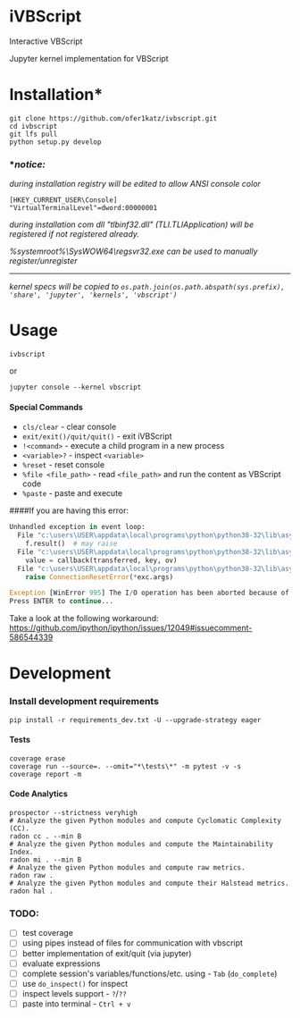 # iVBScript

Interactive VBScript

Jupyter kernel implementation for VBScript

# Installation*
```shell script
git clone https://github.com/ofer1katz/ivbscript.git 
cd ivbscript
git lfs pull 
python setup.py develop
```
### **notice:*
*during installation registry will be edited to allow ANSI console color*

```shell script
[HKEY_CURRENT_USER\Console]
"VirtualTerminalLevel"=dword:00000001
```

*during installation com dll "tlbinf32.dll" (TLI.TLIApplication) will be registered if not registered already.*

*%systemroot%\SysWOW64\regsvr32.exe can be used to manually register/unregister*

---

*kernel specs will be copied to `os.path.join(os.path.abspath(sys.prefix), 'share', 'jupyter', 'kernels', 'vbscript')`*

# Usage
```shell script
ivbscript
```
or
```shell script
jupyter console --kernel vbscript
```

#### Special Commands
- `cls/clear` - clear console
- `exit/exit()/quit/quit()` - exit iVBScript
- `!<command>` - execute a child program in a new process
- `<variable>?` - inspect `<variable>`
- `%reset` - reset console
- `%file <file_path>` - read `<file_path>` and run the content as VBScript code
- `%paste` - paste and execute

####If you are having this error:
```python
Unhandled exception in event loop:
  File "c:\users\USER\appdata\local\programs\python\python38-32\lib\asyncio\proactor_events.py", line 768, in _loop_self_reading
    f.result()  # may raise
  File "c:\users\USER\appdata\local\programs\python\python38-32\lib\asyncio\windows_events.py", line 808, in _poll
    value = callback(transferred, key, ov)
  File "c:\users\USER\appdata\local\programs\python\python38-32\lib\asyncio\windows_events.py", line 457, in finish_recv
    raise ConnectionResetError(*exc.args)

Exception [WinError 995] The I/O operation has been aborted because of either a thread exit or an application request
Press ENTER to continue...
```
Take a look at the following workaround:
https://github.com/ipython/ipython/issues/12049#issuecomment-586544339

# Development
### Install development requirements
```shell script
pip install -r requirements_dev.txt -U --upgrade-strategy eager
```

#### Tests
```shell script
coverage erase
coverage run --source=. --omit="*\tests\*" -m pytest -v -s
coverage report -m
```

#### Code Analytics
```shell script
prospector --strictness veryhigh
# Analyze the given Python modules and compute Cyclomatic Complexity (CC).
radon cc . --min B
# Analyze the given Python modules and compute the Maintainability Index.
radon mi . --min B
# Analyze the given Python modules and compute raw metrics.
radon raw .
# Analyze the given Python modules and compute their Halstead metrics.
radon hal .
```

### TODO:
- [ ] test coverage
- [ ] using pipes instead of files for communication with vbscript
- [ ] better implementation of exit/quit (via jupyter)
- [ ] evaluate expressions
- [ ] complete session's variables/functions/etc. using - `Tab` (`do_complete`)
- [ ] use `do_inspect()` for inspect
- [ ] inspect levels support - `?`/`??`
- [ ] paste into terminal - `Ctrl + v`
